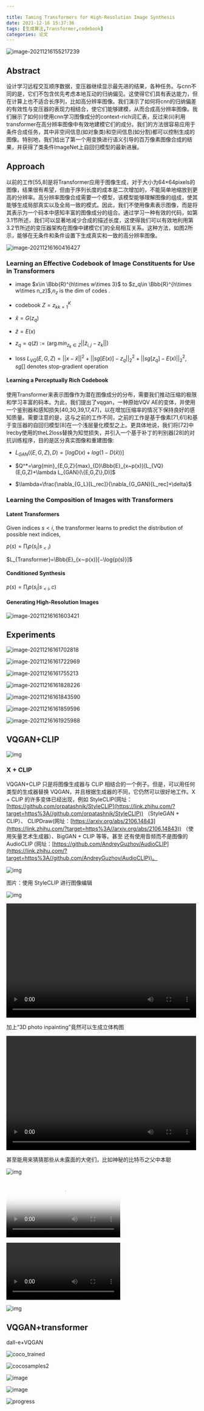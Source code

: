 ```yaml
---

title: Taming Transformers for High-Resolution Image Synthesis
date: 2021-12-16 15:37:36
tags: [生成算法,Transformer,codebook]
categories: 论文
---
```


![image-20211216155217239](https://gitee.com/ZhaoJW11/typroimg/raw/master/image/202112/16/155233-854490.png)

## Abstract

设计学习远程交互顺序数据，变压器继续显示最先进的结果，各种任务。与cnn不同的是，它们不包含优先考虑本地互动的归纳偏见。这使得它们具有表达能力，但在计算上也不适合长序列，比如高分辨率图像。我们演示了如何将cnn的归纳偏差的有效性与变压器的表现力相结合，使它们能够建模，从而合成高分辨率图像。我们展示了如何(i)使用cnn学习图像成分的context-rich词汇表，反过来(ii)利用transformer在高分辨率图像中有效地建模它们的成分。我们的方法很容易应用于条件合成任务，其中非空间信息(如对象类)和空间信息(如分割)都可以控制生成的图像。特别地，我们给出了第一个用变换进行语义引导的百万像素图像合成的结果，并获得了类条件ImageNet上自回归模型的最新进展。

##  Approach

以前的工作[55,8]是将Transformer应用于图像生成，对于大小为64×64pixels的图像，结果很有希望，但由于序列长度的成本是二次增加的，不能简单地缩放到更高的分辨率。高分辨率图像合成需要一个模型，该模型能够理解图像的组成，使其能够生成局部真实以及全局一致的模式。因此，我们不使用像素表示图像，而是将其表示为一个码本中感知丰富的图像成分的组合。通过学习一种有效的代码，如第3.1节所述，我们可以显著地减少合成的描述长度，这使得我们可以有效地利用第3.2节所述的变压器架构在图像中建模它们的全局相互关系。这种方法，如图2所示，能够在无条件和条件设置下生成真实和一致的高分辨率图像。

![image-20211216160416427](https://gitee.com/ZhaoJW11/typroimg/raw/master/image/202112/16/160416-53601.png)

###  Learning an Effective Codebook of Image Constituents for Use in Transformers

- image $x\in \Bbb{R}^{h\times w\times 3}$ to $z_q\in \Bbb{R}^{h\times w\times n_z}$,$n_z$ is the dim of codes .
- codebook $Z={z_k}_{k=1}^K$ 

- $\hat{x}=G(z_q)$
- $\hat{z}=E(x)$
- $z_q=q(\hat{z}):=(\arg{min}_{z_k\in Z}||\hat{z}_{i,j}-z_k||)$
- loss $L_{VQ}(E,G,Z)=||x-\hat{x}||^2+||sg[E(x)]-z_q||^2_2+||sg[z_q]-E(x)||^2_2$, $sg[]$ denotes stop-gradient operation



#### Learning a Perceptually Rich Codebook

使用Transformer来表示图像作为潜在图像成分的分布，需要我们推动压缩的极限和学习丰富的码本。为此，我们提出了vqgan，一种原始VQV AE的变体，并使用一个鉴别器和感知损失[40,30,39,17,47]，以在增加压缩率的情况下保持良好的感知质量。需要注意的是，这与之前的工作不同，之前的工作是基于像素[71,61]和基于变压器的自回归模型[8]在一个浅层量化模型之上。更具体地说，我们将[72]中lrecby使用的theL2loss替换为知觉损失，并引入一个基于补丁的判别器[28]的对抗训练程序，目的是区分真实图像和重建图像:

- $L_{GAN}(\{E, G,Z\}, D) = [logD(x) + log(1−D(\hat{x}))]$

- $Q^*=\arg{min}_{E,G,Z}{max}_{D}\Bbb{E}_{x~p(x)}[L_{VQ}(E,G,Z)+\lambda L_{GAN}(\{E,G,Z\},D)]$
- $\lambda=\frac{\nabla_{G_L}[L_rec]}{\nabla_{G_GAN}[L_rec]+\delta}$

### Learning the Composition of Images with Transformers

#### Latent Transformers

Given indices $s<i$, the transformer learns to predict the distribution of possible next indices,

$p(s) =\prod_ip(s_i|s_{<i})$

$L_{Transformer}=\Bbb{E}_{x∼p(x)}[−\log{p(s)}]$

#### Conditioned Synthesis

$p(s) =\prod_ip(s_i|s_{<i},c)$

#### Generating High-Resolution Images

![image-20211216161603421](https://gitee.com/ZhaoJW11/typroimg/raw/master/image/202112/16/162156-748526.png)

## Experiments

![image-20211216161702818](https://gitee.com/ZhaoJW11/typroimg/raw/master/image/202112/16/162155-235067.png)

![image-20211216161722969](https://gitee.com/ZhaoJW11/typroimg/raw/master/image/202112/16/162152-181974.png)

![image-20211216161755213](https://gitee.com/ZhaoJW11/typroimg/raw/master/image/202112/16/161755-886867.png)

![image-20211216161828226](https://gitee.com/ZhaoJW11/typroimg/raw/master/image/202112/16/161934-917364.png)

![image-20211216161843590](https://gitee.com/ZhaoJW11/typroimg/raw/master/image/202112/16/162134-585430.png)

![image-20211216161859596](https://gitee.com/ZhaoJW11/typroimg/raw/master/image/202112/16/162326-87745.png)

![image-20211216161925988](C:\Users\ZJW\AppData\Roaming\Typora\typora-user-images\image-20211216161925988.png)

## VQGAN+CLIP

![img](https://pic2.zhimg.com/v2-3840c8e97af3448fd5c529dfab9f0099_b.jpg)

### X + CLIP

VQGAN+CLIP 只是将图像生成器与 CLIP 相结合的一个例子。但是，可以用任何类型的生成器替换 VQGAN，并且根据生成器的不同，它仍然可以很好地工作。X + CLIP 的许多变体已经出现，例如 StyleCLIP(网址：[https://github.com/orpatashnik/StyleCLIP](https://link.zhihu.com/?target=https%3A//github.com/orpatashnik/StyleCLIP)) （StyleGAN + CLIP）、 CLIPDraw(网址：[https://arxiv.org/abs/2106.14843](https://link.zhihu.com/?target=https%3A//arxiv.org/abs/2106.14843)) （使用矢量艺术生成器）、BigGAN + CLIP 等等。甚至 还有使用音频而不是图像的AudioCLIP (网址：[https://github.com/AndreyGuzhov/AudioCLIP](https://link.zhihu.com/?target=https%3A//github.com/AndreyGuzhov/AudioCLIP))。

![img](https://pic1.zhimg.com/v2-b5784d58c9f081cb9b03b38373d64e28_b.jpg)

图片：使用 StyleCLIP 进行图像编辑



![img](https://pic2.zhimg.com/v2-84af8955dce4afb6440f5207fa06c1f5_b.jpg)

<video src="https://vdn1.vzuu.com/SD/2742466c-d706-11eb-8bab-f2503ac034e9.mp4?disable_local_cache=1&auth_key=1639646596-0-0-ea8095168f978bae6b1b309e3aeae852&f=mp4&bu=pico&expiration=1639646596&v=hw" controls="controls" width="500" height="300">您的浏览器不支持播放该视频！</video>

加上“3D photo inpainting”竟然可以生成立体构图

<video src="https://vdn1.vzuu.com/SD/275462ac-d706-11eb-85e2-da1003eb494f.mp4?disable_local_cache=1&auth_key=1639646587-0-0-543317f3d824b504110b69533397a7ef&f=mp4&bu=pico&expiration=1639646587&v=hw" controls="controls" width="500" height="300">您的浏览器不支持播放该视频！</video>

甚至能用来猜猜那些从未露面的大佬们，比如神秘的比特币之父中本聪

![img](https://pic2.zhimg.com/v2-4b7380f37007bd92247ae617bfc82759_b.jpg)



<video class="ztext-gif GifPlayer-gif2mp4" src="https://vdn3.vzuu.com/SD/273a65e6-d706-11eb-bcd2-da8b61ae19d4.mp4?disable_local_cache=1&amp;auth_key=1639646772-0-0-242d526345d82199ec642124f801faee&amp;f=mp4&amp;bu=pico&amp;expiration=1639646772&amp;v=tx" data-thumbnail="https://pic3.zhimg.com/v2-282a872f4ba46f4b46b760d3d89af9d2_b.jpg" poster="https://pic3.zhimg.com/v2-282a872f4ba46f4b46b760d3d89af9d2_b.jpg" data-size="normal" preload="metadata" loop="" playsinline=""></video>

<video class="_1k7bcr7" preload="metadata" playsinline="" webkit-playsinline="" x-webkit-airplay="deny" src="https://vdn1.vzuu.com/LD/bbd326b4-3aea-11ec-8592-66e4ae02c6b3-v4_t111-vlbchuzBoD.mp4?disable_local_cache=1&amp;auth_key=1639646964-0-0-0fef7b84e785ae5552df3de6253fec88&amp;f=mp4&amp;bu=http-com&amp;expiration=1639646964&amp;v=hw" style="object-fit: contain;"></video>

![img](https://pic2.zhimg.com/v2-9a1cdb24655534997792c2aff7c6e7dd_b.jpg)







## VQGAN+transformer

dall-e+VQGAN 

![coco_trained](https://user-images.githubusercontent.com/3994972/125195424-248ac280-e21b-11eb-8231-cd9cede6d549.png)

![cocosamples2](https://user-images.githubusercontent.com/3994972/125196859-12138780-e221-11eb-8c63-a5ffef6615e8.png)

![image](https://user-images.githubusercontent.com/12422441/113150373-f76b6300-926e-11eb-86cc-3d920da2f46b.png)

![image](https://user-images.githubusercontent.com/12422441/113150647-40bbb280-926f-11eb-8975-55968e2afb09.png)



![progress](C:\Users\ZJW\Downloads\progress.png)
